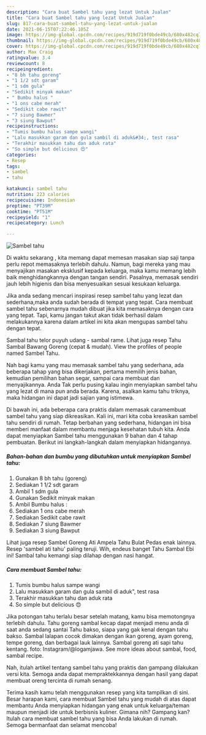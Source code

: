 ```yaml
---
description: "Cara buat Sambel tahu yang lezat Untuk Jualan"
title: "Cara buat Sambel tahu yang lezat Untuk Jualan"
slug: 817-cara-buat-sambel-tahu-yang-lezat-untuk-jualan
date: 2021-06-15T07:22:46.105Z
image: https://img-global.cpcdn.com/recipes/919d719f0bde49cb/680x482cq70/sambel-tahu-foto-resep-utama.jpg
thumbnail: https://img-global.cpcdn.com/recipes/919d719f0bde49cb/680x482cq70/sambel-tahu-foto-resep-utama.jpg
cover: https://img-global.cpcdn.com/recipes/919d719f0bde49cb/680x482cq70/sambel-tahu-foto-resep-utama.jpg
author: Max Craig
ratingvalue: 3.4
reviewcount: 8
recipeingredient:
- "8 bh tahu goreng"
- "1 1/2 sdt garam"
- "1 sdm gula"
- "Sedikit minyak makan"
- " Bumbu halus "
- "1 ons cabe merah"
- "Sedikit cabe rawit"
- "7 siung Bawmer"
- "3 siung Bawput"
recipeinstructions:
- "Tumis bumbu halus sampe wangi"
- "Lalu masukkan garam dan gula sambil di aduk&#34;, test rasa"
- "Terakhir masukkan tahu dan aduk rata"
- "So simple but delicious 😍"
categories:
- Resep
tags:
- sambel
- tahu

katakunci: sambel tahu 
nutrition: 223 calories
recipecuisine: Indonesian
preptime: "PT39M"
cooktime: "PT51M"
recipeyield: "1"
recipecategory: Lunch

---
```



![Sambel tahu](https://img-global.cpcdn.com/recipes/919d719f0bde49cb/680x482cq70/sambel-tahu-foto-resep-utama.jpg)

Di waktu  sekarang , kita memang dapat memesan masakan siap saji tanpa perlu repot memasaknya terlebih dahulu. Namun, bagi mereka yang mau menyajikan masakan eksklusif kepada keluarga, maka kamu memang lebih baik menghidangkannya dengan tangan sendiri. Pasalnya, memasak sendiri jauh lebih higienis dan bisa menyesuaikan sesuai kesukaan keluarga.

Jika anda sedang mencari inspirasi resep sambel tahu yang lezat dan sederhana,maka anda sudah berada di tempat yang tepat. Cara membuat sambel tahu  sebenarnya mudah dibuat jika kita memasaknya dengan cara yang tepat. Tapi, kamu jangan takut akan tidak berhasil dalam melakukannya 
karena dalam artikel ini kita akan mengupas sambel tahu dengan tepat.  

Sambal tahu telor puyuh udang - sambal rame. Lihat juga resep Tahu Sambal Bawang Goreng (cepat &amp; mudah). View the profiles of people named Sambel Tahu.

Nah bagi kamu yang mau memasak sambel tahu yang sederhana, ada beberapa tahap yang bisa dikerjakan, pertama memilih jenis bahan, kemudian pemilihan bahan segar, sampai cara membuat dan menyajikannya. Anda Tak perlu pusing kalau ingin menyiapkan sambel tahu yang lezat di mana pun anda berada. Karena, asalkan kamu  tahu triknya, maka hidangan ini dapat jadi sajian yang istimewa.

Di bawah ini, ada beberapa cara praktis  dalam memasak caramembuat sambel tahu yang siap dikreasikan. Kali ini, mari kita coba kreasikan sambel tahu sendiri di rumah. Tetap berbahan yang sederhana, hidangan ini bisa memberi manfaat dalam membantu menjaga kesehatan tubuh kita. Anda dapat menyiapkan Sambel tahu menggunakan 9 bahan dan 4 tahap pembuatan. Berikut ini langkah-langkah dalam menyiapkan hidangannya.

<!--inarticleads1-->

##### Bahan-bahan dan bumbu yang dibutuhkan untuk menyiapkan Sambel tahu:

1. Gunakan 8 bh tahu (goreng)
1. Sediakan 1 1/2 sdt garam
1. Ambil 1 sdm gula
1. Gunakan Sedikit minyak makan
1. Ambil  Bumbu halus :
1. Sediakan 1 ons cabe merah
1. Sediakan Sedikit cabe rawit
1. Sediakan 7 siung Bawmer
1. Sediakan 3 siung Bawput


Lihat juga resep Sambel Goreng Ati Ampela Tahu Bulat Pedas enak lainnya. Resep &#39;sambel ati tahu&#39; paling teruji. Wih, endeus banget Tahu Sambal Ebi ini! Sambal tahu kemangi siap dilahap dengan nasi hangat. 

<!--inarticleads2-->

##### Cara membuat Sambel tahu:

1. Tumis bumbu halus sampe wangi
1. Lalu masukkan garam dan gula sambil di aduk&#34;, test rasa
1. Terakhir masukkan tahu dan aduk rata
1. So simple but delicious 😍


Jika potongan tahu terlalu besar setelah matang, kamu bisa memotongnya terlebih dahulu. Tahu goreng sambal kecap dapat menjadi menu anda di saat anda sedang santai Tahu bakso, siapa yang gak kenal dengan tahu bakso. Sambal lalapan cocok dimakan dengan ikan goreng, ayam goreng, tempe goreng, dan berbagai lauk lainnya. Sambal goreng ati sapi tahu kentang. foto: Instagram/@logamjawa. See more ideas about sambal, food, sambal recipe. 

Nah, itulah artikel tentang  sambel tahu  yang praktis dan gampang dilakukan versi kita. Semoga anda dapat mempraktekkannya dengan hasil yang dapat membuat oreng tercinta di rumah senang. 

Terima kasih kamu telah menggunakan resep yang kita tampilkan di sini. Besar harapan kami, cara membuat  Sambel tahu yang mudah di atas dapat membantu Anda menyiapkan hidangan yang enak untuk keluarga/teman maupun menjadi ide untuk berbisnis kuliner. Gimana nih? Gampang kan? Itulah cara membuat sambel tahu yang bisa Anda lakukan di rumah. Semoga bermanfaat dan selamat mencoba!

